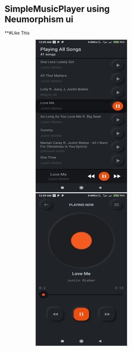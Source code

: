 # SimpleMusicPlayer using Neumorphism ui 
**#Like This
<p align="center"><img width="300" height="500" src="https://github.com/ThantSin17/SimpleMusicPlayer/blob/master/Screenshot_2020-10-13-00-09-41-242_com.stone.simplemusicplayer.jpg?raw=true" />
<img width="300" height="500" src="https://github.com/ThantSin17/SimpleMusicPlayer/blob/master/Screenshot_2020-10-13-00-09-33-972_com.stone.simplemusicplayer.jpg?raw=true" /></p>

